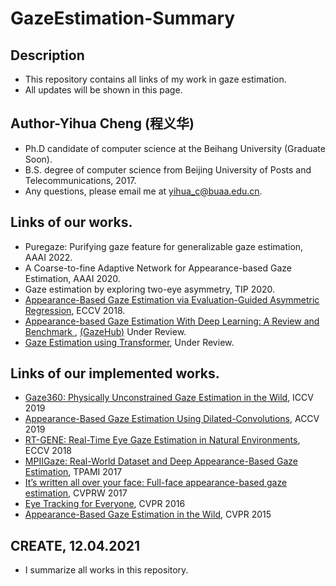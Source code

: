 # GazeEstimation-Summary
## Description

- This repository contains all links of my work in gaze estimation. 
- All updates will be shown in this page.

## Author-Yihua Cheng (程义华)
- Ph.D candidate of computer science at the Beihang University (Graduate Soon).
- B.S. degree of computer science from Beijing University of Posts and Telecommunications, 2017. 
- Any questions, please email me at yihua_c@buaa.edu.cn.

## Links of our works.

- Puregaze: Purifying gaze feature for generalizable gaze estimation, AAAI 2022.
- A Coarse-to-fine Adaptive Network for Appearance-based Gaze Estimation, AAAI 2020.
- Gaze estimation by exploring two-eye asymmetry, TIP 2020.
- [Appearance-Based Gaze Estimation via Evaluation-Guided Asymmetric Regression](https://github.com/yihuacheng/ARE-GazeEstimation), ECCV 2018.
- [Appearance-based Gaze Estimation With Deep Learning: A Review and Benchmark ](http://phi-ai.buaa.edu.cn/Gazehub/), [(GazeHub)](http://phi-ai.buaa.edu.cn/Gazehub/) Under Review.
- [Gaze Estimation using Transformer](https://github.com/yihuacheng/GazeTR), Under Review.

## Links of our implemented works.

- [Gaze360: Physically Unconstrained Gaze Estimation in the Wild](https://github.com/yihuacheng/Gaze360), ICCV 2019
- [Appearance-Based Gaze Estimation Using Dilated-Convolutions](https://github.com/yihuacheng/Dilated-Net), ACCV 2019
- [RT-GENE: Real-Time Eye Gaze Estimation in Natural Environments](https://github.com/yihuacheng/RT-Gene), ECCV 2018
- [MPIIGaze: Real-World Dataset and Deep Appearance-Based Gaze Estimation](https://github.com/yihuacheng/Gaze-Net), TPAMI 2017
- [It’s written all over your face: Full-face appearance-based gaze estimation](https://github.com/yihuacheng/Full-face), CVPRW 2017
- [Eye Tracking for Everyone](https://github.com/yihuacheng/Itracker), CVPR 2016
- [Appearance-Based Gaze Estimation in the Wild](https://github.com/yihuacheng/Mnist), CVPR 2015

## CREATE, 12.04.2021
- I summarize all works in this repository.

